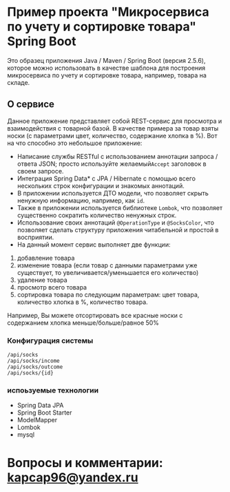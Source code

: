 # Пример проекта "Микросервиса по учету и сортировке товара" Spring Boot
Это образец приложения Java / Maven / Spring Boot (версия 2.5.6), которое можно использовать в качестве шаблона для построения микросервиса по учету и сортировке товара, например, товара на складе.
## О сервисе
Данное приложение представляет собой REST-сервис для просмотра и взаимодействия с товарной базой. В качестве примера за товар взяты носки (с параметрами цвет, количество, содержание хлопка в %). Вот на что способно это небольшое приложение:
* Написание службы RESTful с использованием аннотации запроса / ответа JSON; просто используйте желаемый``Accept`` заголовок в своем запросе.
* Интеграция Spring Data* с JPA / Hibernate с помощью всего нескольких строк конфигурации и знакомых аннотаций. 
* В приложении используется ДТО модели, что позволяет скрыть ненужную информацию, например, как ``id``.
* Также в приложении  используется библиотеке ``Lombok``, что позволяет существенно сократить количество ненужных строк.
* Использование своих аннотаций ``@OperationType`` и ``@SocksColor``, что позволяет сделать структуру приложения читабельной и простой в восприятии. 
* На данный момент сервис выполняет две функции: 
1)	добавление товара 
2)	изменение товара (если товар с данными параметрами уже существует, то увеличивается/уменьшается его количество)
3)	удаление товара 
4)	просмотр всего товара
5)	сортировка товара по следующим параметрам: цвет товара, количество хлопка в %, количество товара.

Например, Вы можете отсортировать все красные носки с содержанием хлопка меньше/больше/равное 50% 

### Конфигурация системы
```
/api/socks
/api/socks/income
/api/socks/outcome
/api/socks/{id}

```
### испоьзуемые технологии          
* Spring Data JPA
* Spring Boot Starter
* ModelMapper
* Lombok
* mysql

            
           
       




# Вопросы и комментарии:  kapcap96@yandex.ru
